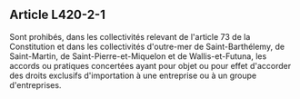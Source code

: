 Article L420-2-1
----
Sont prohibés, dans les collectivités relevant de l'article 73 de la
Constitution et dans les collectivités d'outre-mer de Saint-Barthélemy, de
Saint-Martin, de Saint-Pierre-et-Miquelon et de Wallis-et-Futuna, les accords ou
pratiques concertées ayant pour objet ou pour effet d'accorder des droits
exclusifs d'importation à une entreprise ou à un groupe d'entreprises.
